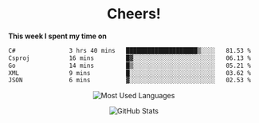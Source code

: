<h1 align="center">Cheers!</h1>

**This week I spent my time on**
<!--START_SECTION:waka-->

```txt
C#               3 hrs 40 mins   ████████████████████▒░░░░   81.53 %
Csproj           16 mins         █▓░░░░░░░░░░░░░░░░░░░░░░░   06.13 %
Go               14 mins         █▒░░░░░░░░░░░░░░░░░░░░░░░   05.21 %
XML              9 mins          █░░░░░░░░░░░░░░░░░░░░░░░░   03.62 %
JSON             6 mins          ▓░░░░░░░░░░░░░░░░░░░░░░░░   02.53 %
```

<!--END_SECTION:waka-->

<p align="center"><img src="https://github-readme-stats.vercel.app/api/top-langs/?username=thnkrn&layout=compact&hide=html&theme=tokyonight" alt="Most Used Languages" /></p>

<p align="center"><img src="https://github-readme-stats.vercel.app/api?username=thnkrn&show_icons=true&count_private=true&theme=tokyonight&show=reviews&hide_rank=false&rank_icon=github" alt="GitHub Stats" /></p>

<!-- <p align="center"><a href="https://wakatime.com"><img src="https://wakatime.com/share/@thnkrn/40092326-d1bd-471b-89da-9a7c63939402.png" /></p>
 -->
